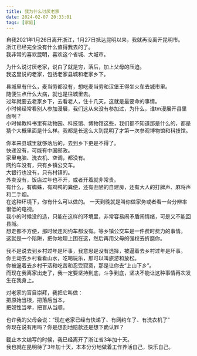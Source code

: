 ```yaml
---
title: 我为什么讨厌老家
date: 2024-02-07 20:33:01
tags: [家庭]
---
```

自我2021年1月26日离开浙江，1月27日抵达昆明以来，我就再没离开昆明市。   
浙江已经完全没有什么值得我去的了。   
我非常的喜欢昆明，喜欢这个省城、大城市。   

为什么说讨厌老家，说白了就是穷，落后，加上父母的压迫。   
我这里说的老家，包括老家县城和老家乡下。   

县城里有什么，麦当劳都没有，想吃麦当劳和汉堡王得坐火车去城市里。   
随便生点什么大病，就也是往城里去。    
过年就要去老家乡下，去看老人，住十几天，这就是最要命的事情。    
小时候经常看别人参加漫展，我们这从来没有参加过，为什么，谁tm漫展开县里面啊？   
小时候教科书里有动物园、科技馆、博物馆这些，我们都不知道那是什么的，都是猜个大概里面是什么样。我都是长这么大到昆明了才第一次参观博物馆和科技馆。   

你本来县城里就够落后的，去到乡下更是不得了。   
快递没有，可能有中国邮政。   
家里电脑、洗衣机、空调，都没有。   
网约车没有，只有乡镇公交车。   
大银行也没有，只有村镇的。   
外卖没有，饭店过年也不开，或者开着就非常贵。    
有什么，有蜘蛛，有鸡鸭的粪便，还有丑陋的自建房，还有大人的打牌声、麻将声和二手烟。   
在这种环境下，你有什么可以做的。
一天到晚就是叫你做家务或者看一台分辨率很低的电视。   
我小的时候没的选，只能在这样的环境里，非常容易闹矛盾闹情绪，可是又不能回县城。   
想走都不方便，那时候连网约车都没有。等乡镇公交车是一件费时费力的事情。   
这就是一个陷阱，把你地理上困在这，然后再用父母的强权去折磨你。   

我不是说去到乡村过年是坏事，我意思是没有选择，被逼着去乡村过年是坏事。   
你主动去乡村看看山水，吃喝玩乐，那可以叫旅游和放松。   
你被逼着去乡村干活和吃苦和忍受寂寞，那是让你去“上山下乡”。    
而现在我离家出走了，我一定要坚持到底，斗争到底，坚决不能让这种事情再次发生在我身上。   

对老家的盲目崇拜，我把它叫做：   
把原始当根，把落后当本，   
把奴性当孝，把盲从当顺。   

也许我的父母会说：“现在老家已经有快递了、有网约车了、有洗衣机了”   
你现在说有用吗？你是想割地赔款还是想下跪认罪？    

截止本文编写的时候，我已经离开了浙江省3年加十天。   
我也就在昆明待了3年加十天，本本分分地做着工作养活自己，快乐自己。   